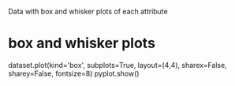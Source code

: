 Data with box and whisker plots of each attribute

# box and whisker plots
dataset.plot(kind='box', subplots=True, layout=(4,4), sharex=False, sharey=False, fontsize=8)
pyplot.show()
